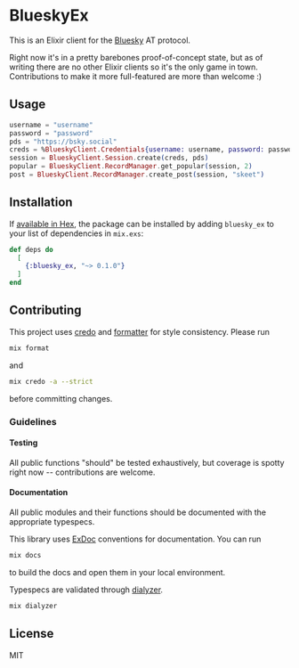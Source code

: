 # BlueskyEx

This is an Elixir client for the [Bluesky](https://blueskyweb.xyz/) AT protocol.

Right now it's in a pretty barebones proof-of-concept state, but as of writing
there are no other Elixir clients so it's the only game in town. Contributions
to make it more full-featured are more than welcome :)

## Usage

```elixir
username = "username"
password = "password"
pds = "https://bsky.social"
creds = %BlueskyClient.Credentials{username: username, password: password}
session = BlueskyClient.Session.create(creds, pds)
popular = BlueskyClient.RecordManager.get_popular(session, 2)
post = BlueskyClient.RecordManager.create_post(session, "skeet")
```

## Installation

If [available in Hex](https://hex.pm/docs/publish), the package can be installed
by adding `bluesky_ex` to your list of dependencies in `mix.exs`:

```elixir
def deps do
  [
    {:bluesky_ex, "~> 0.1.0"}
  ]
end
```

## Contributing

This project uses [credo](http://credo-ci.org/) and
[formatter](https://hexdocs.pm/mix/master/Mix.Tasks.Format.html) for style
consistency. Please run

```sh
mix format
```

and

```sh
mix credo -a --strict
```

before committing changes.

### Guidelines

#### Testing

All public functions "should" be tested exhaustively, but coverage is spotty
right now -- contributions are welcome.

#### Documentation

All public modules and their functions should be documented with the
appropriate typespecs.

This library uses
[ExDoc](https://hexdocs.pm/elixir/1.12/writing-documentation.html)
conventions for documentation. You can run

```sh
mix docs
```

to build the docs and open them in your local environment.

Typespecs are validated through
[dialyzer](https://github.com/jeremyjh/dialyxir).

```sh
mix dialyzer
```

## License

MIT
